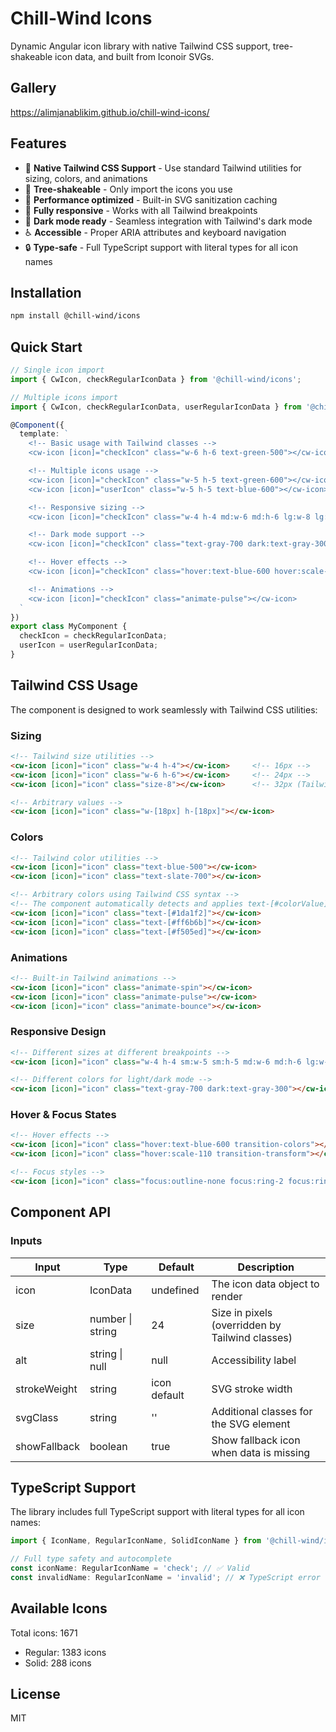 # Chill-Wind Icons

Dynamic Angular icon library with native Tailwind CSS support, tree-shakeable icon data, and built from Iconoir SVGs.

## Gallery
https://alimjanablikim.github.io/chill-wind-icons/

## Features

- 🎯 **Native Tailwind CSS Support** - Use standard Tailwind utilities for sizing, colors, and animations
- 🌲 **Tree-shakeable** - Only import the icons you use
- 🚀 **Performance optimized** - Built-in SVG sanitization caching
- 📱 **Fully responsive** - Works with all Tailwind breakpoints
- 🎨 **Dark mode ready** - Seamless integration with Tailwind's dark mode
- ♿ **Accessible** - Proper ARIA attributes and keyboard navigation
- 🔒 **Type-safe** - Full TypeScript support with literal types for all icon names

## Installation

```bash
npm install @chill-wind/icons
```

## Quick Start

```typescript
// Single icon import
import { CwIcon, checkRegularIconData } from '@chill-wind/icons';

// Multiple icons import
import { CwIcon, checkRegularIconData, userRegularIconData } from '@chill-wind/icons';

@Component({
  template: `
    <!-- Basic usage with Tailwind classes -->
    <cw-icon [icon]="checkIcon" class="w-6 h-6 text-green-500"></cw-icon>

    <!-- Multiple icons usage -->
    <cw-icon [icon]="checkIcon" class="w-5 h-5 text-green-600"></cw-icon>
    <cw-icon [icon]="userIcon" class="w-5 h-5 text-blue-600"></cw-icon>

    <!-- Responsive sizing -->
    <cw-icon [icon]="checkIcon" class="w-4 h-4 md:w-6 md:h-6 lg:w-8 lg:h-8"></cw-icon>

    <!-- Dark mode support -->
    <cw-icon [icon]="checkIcon" class="text-gray-700 dark:text-gray-300"></cw-icon>

    <!-- Hover effects -->
    <cw-icon [icon]="checkIcon" class="hover:text-blue-600 hover:scale-110 transition-all"></cw-icon>

    <!-- Animations -->
    <cw-icon [icon]="checkIcon" class="animate-pulse"></cw-icon>
  `
})
export class MyComponent {
  checkIcon = checkRegularIconData;
  userIcon = userRegularIconData;
}
```

## Tailwind CSS Usage

The component is designed to work seamlessly with Tailwind CSS utilities:

### Sizing
```html
<!-- Tailwind size utilities -->
<cw-icon [icon]="icon" class="w-4 h-4"></cw-icon>     <!-- 16px -->
<cw-icon [icon]="icon" class="w-6 h-6"></cw-icon>     <!-- 24px -->
<cw-icon [icon]="icon" class="size-8"></cw-icon>      <!-- 32px (Tailwind 3.4+) -->

<!-- Arbitrary values -->
<cw-icon [icon]="icon" class="w-[18px] h-[18px]"></cw-icon>
```

### Colors
```html
<!-- Tailwind color utilities -->
<cw-icon [icon]="icon" class="text-blue-500"></cw-icon>
<cw-icon [icon]="icon" class="text-slate-700"></cw-icon>

<!-- Arbitrary colors using Tailwind CSS syntax -->
<!-- The component automatically detects and applies text-[#colorValue] as inline styles -->
<cw-icon [icon]="icon" class="text-[#1da1f2]"></cw-icon>
<cw-icon [icon]="icon" class="text-[#ff6b6b]"></cw-icon>
<cw-icon [icon]="icon" class="text-[#f505ed]"></cw-icon>
```

### Animations
```html
<!-- Built-in Tailwind animations -->
<cw-icon [icon]="icon" class="animate-spin"></cw-icon>
<cw-icon [icon]="icon" class="animate-pulse"></cw-icon>
<cw-icon [icon]="icon" class="animate-bounce"></cw-icon>
```

### Responsive Design
```html
<!-- Different sizes at different breakpoints -->
<cw-icon [icon]="icon" class="w-4 h-4 sm:w-5 sm:h-5 md:w-6 md:h-6 lg:w-8 lg:h-8"></cw-icon>

<!-- Different colors for light/dark mode -->
<cw-icon [icon]="icon" class="text-gray-700 dark:text-gray-300"></cw-icon>
```

### Hover & Focus States
```html
<!-- Hover effects -->
<cw-icon [icon]="icon" class="hover:text-blue-600 transition-colors"></cw-icon>
<cw-icon [icon]="icon" class="hover:scale-110 transition-transform"></cw-icon>

<!-- Focus styles -->
<cw-icon [icon]="icon" class="focus:outline-none focus:ring-2 focus:ring-blue-500"></cw-icon>
```

## Component API

### Inputs

| Input | Type | Default | Description |
|-------|------|---------|-------------|
| icon | IconData | undefined | The icon data object to render |
| size | number \| string | 24 | Size in pixels (overridden by Tailwind classes) |
| alt | string \| null | null | Accessibility label |
| strokeWeight | string | icon default | SVG stroke width |
| svgClass | string | '' | Additional classes for the SVG element |
| showFallback | boolean | true | Show fallback icon when data is missing |

## TypeScript Support

The library includes full TypeScript support with literal types for all icon names:

```typescript
import { IconName, RegularIconName, SolidIconName } from '@chill-wind/icons';

// Full type safety and autocomplete
const iconName: RegularIconName = 'check'; // ✅ Valid
const invalidName: RegularIconName = 'invalid'; // ❌ TypeScript error
```

## Available Icons

Total icons: 1671
- Regular: 1383 icons
- Solid: 288 icons

## License

MIT
